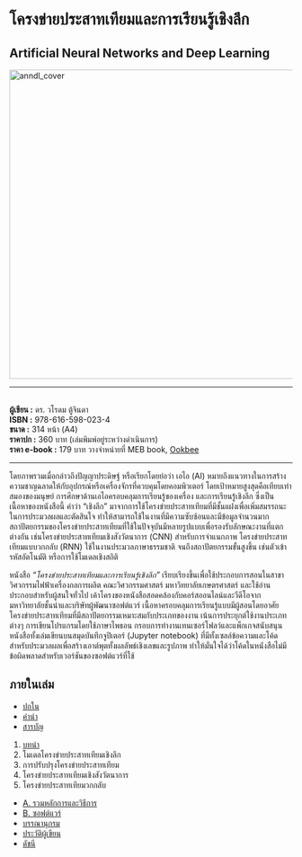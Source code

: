 # โครงข่ายประสาทเทียมและการเรียนรู้เชิงลึก
## Artificial Neural Networks and Deep Learning

<img src="https://drive.google.com/uc?id=1uP5lwRDgWqOpukETdaynRRDV2_0Odl__" width=550 alt="anndl_cover"/>

<hr>
<br><b>ผู้เขียน :</b> ดร. วโรดม ตู้จินดา
<br><b>ISBN :</b> 978-616-598-023-4
<br><b>ขนาด :</b> 314 หน้า (A4)
<br><b>ราคาปก :</b> 360 บาท (เล่มพิมพ์อยู่ระหว่างดำเนินการ)
<br><b>ราคา e-book :</b> 179 บาท วางจำหน่ายที่ MEB book, <a href="https://www.ookbee.com/shop/book/a5ffc8c8-98a4-41a4-bf21-ad252b0bae60/%E0%B9%82%E0%B8%84%E0%B8%A3%E0%B8%87%E0%B8%82%E0%B9%88%E0%B8%B2%E0%B8%A2%E0%B8%9B%E0%B8%A3%E0%B8%B0%E0%B8%AA%E0%B8%B2%E0%B8%97%E0%B9%80%E0%B8%97%E0%B8%B5%E0%B8%A2%E0%B8%A1%E0%B9%81%E0%B8%A5%E0%B8%B0%E0%B8%81%E0%B8%B2%E0%B8%A3%E0%B9%80%E0%B8%A3%E0%B8%B5%E0%B8%A2%E0%B8%99%E0%B8%A3%E0%B8%B9%E0%B9%89%E0%B9%80%E0%B8%8A%E0%B8%B4%E0%B8%87%E0%B8%A5%E0%B8%B6%E0%B8%81?fbclid=IwAR0kBAdMLhiqHgc2rueh9nGWPUftSXbw6yPZMYbRgLTmeDzl5iBOdZtQ2OQ">Ookbee</a>
<hr>
<p />
โดยภาพรวมเมื่อกล่าวถึงปัญญาประดิษฐ์ หรือเรียกโดยย่อว่า เอไอ (AI) หมายถึงแนวทางในการสร้างความชาญฉลาดให้กับอุปกรณ์หรือเครื่องจักรที่ควบคุมโดยคอมพิวเตอร์ โดยเป้าหมายสูงสุดคือเทียบเท่าสมองของมนุษย์ การศึกษาด้านเอไอครอบคลุมการเรียนรู้ของเครื่อง และการเรียนรู้เชิงลึก ซึ่งเป็นเนื้อหาของหนังสือนี้ คำว่า “เชิงลึก” มาจากการใช้โครงข่ายประสาทเทียมที่มีชั้นแฝงเพื่อเพิ่มสมรรถนะในการประมวลผลและตัดสินใจ ทำให้สามารถใช้ในงานที่มีความซับซ้อนและมีข้อมูลจำนวนมาก สถาปัตยกรรมของโครงข่ายประสาทเทียมที่ใช้ในปัจจุบันมีหลายรูปแบบเพื่อรองรับลักษณะงานที่แตกต่างกัน เช่นโครงข่ายประสาทเทียมเชิงสังวัตนาการ (CNN) สำหรับการจำแนกภาพ โครงข่ายประสาทเทียมแบบวกกลับ (RNN) ใช้ในงานประมวลภาษาธรรมชาติ จนถึงสถาปัตยกรรมขั้นสูงขึ้น เช่นตัวเข้ารหัสอัตโนมัติ หรือการใช้โมเดลเชิงสถิติ

หนังสือ <em>“โครงข่ายประสาทเทียมและการเรียนรู้เชิงลึก”</em> เรียบเรียงขึ้นเพื่อใช้ประกอบการสอนในสาขาวิศวกรรมไฟฟ้าเครื่องกลการผลิต คณะวิศวกรรมศาสตร์ มหาวิทยาลัยเกษตรศาสตร์ และใช้อ่านประกอบสำหรับผู้สนใจทั่วไป เค้าโครงของหนังสือสอดคล้องกับคอร์สออนไลน์และวีดีโอจากมหาวิทยาลัยชั้นนำและบริษัทผู้พัฒนาซอฟต์แวร์   เนื้อหาครอบคลุมการเรียนรู้แบบมีผู้สอนโดยอาศัยโครงข่ายประสาทเทียมที่มีสถาปัตยกรรมเหมาะสมกับประเภทของงาน เน้นการประยุกต์ใช้งานประเภทต่างๆ การเขียนโปรแกรมโดยใช้ภาษาไพธอน 
กรอบการทำงานเทนเซอร์โฟลว์และแพ็กเกจสนับสนุน หนังสือทั้งเล่มเขียนบนสมุดบันทึกจูปิเตอร์ (Jupyter notebook) ที่มีทั้งเซลล์ข้อความและโค้ดสำหรับประมวลผลเพื่อสร้างเอาต์พุตทั้งผลลัพธ์เชิงเลขและรูปภาพ ทำให้มั่นใจได้ว่าโค้ดในหนังสือไม่มีข้อผิดพลาดสำหรับเวอร์ชันของซอฟต์แวร์ที่ใช้ 

## ภายในเล่ม

<ul>
  <li /><a href="firstpages.pdf">ปกใน</a>
  <li /><a href="preface_jackyim.pdf">คำนำ</a>
  <li /><a href="toc.pdf">สารบัญ</a>
</ul>
<ol>
  <li /><a href="chapter1.pdf">บทนำ</a>
  <li />โมเดลโครงข่ายประสาทเทียมเชิงลึก
  <li />การปรับปรุงโครงข่ายประสาทเทียม
  <li />โครงข่ายประสาทเทียมเชิงสังวัตนาการ
  <li />โครงข่ายประสาทเทียมวกกลับ
</ol>
<ul>
  <li /><a href="appendixA.pdf">A. รวมหลักการและวิธีการ</a>
  <li /><a href="appendixB.pdf">B. ซอฟต์แวร์</a>
  <li /><a href="bibl.pdf">บรรณานุกรม</a>
  <li /><a href="author_dewninja.pdf">ประวัติผู้เขียน</a>
  <li /><a href="index.pdf">ดัชนี</a>
</ul>
